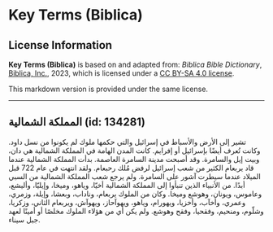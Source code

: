 # Key Terms (Biblica)

## License Information

**Key Terms (Biblica)** is based on and adapted from: _Biblica Bible Dictionary_, [Biblica, Inc.](https://www.biblica.com/), 2023, which is licensed under a [CC BY-SA 4.0 license](https://creativecommons.org/licenses/by-sa/4.0/legalcode.en).

This markdown version is provided under the same license.



--------------------------------

## المملكة الشمالية (id: 134281)

تشير إلى الأرض والأسباط في إسرائيل والتي حكمها ملوك لم يكونوا من نسل داود. وكانت تُعرف أيضًا بإسرائيل أو إفرايم. كانت المدن الهامة في المملكة الشمالية هي دان، وبيت إيل والسامرة. وقد أصبحت مدينة السامرة العاصمة. بدأت المملكة الشمالية عندما قاد يربعام الكثير من شعب إسرائيل لرفض مُلك رحبعام. ولقد انتهت في عام 722 قبل الميلاد عندما سيطرت آشور على السامرة. ولم يرجع شعب المملكة الشمالية من السبي أبدًا. من الأنبياء الذين تنبأوا إلى المملكة الشمالية أخيّا، وياهو، وميخا، وإيليّا، وأليشع، وعاموس، ويونان، وهوشع وميخا. وكان من الملوك يربعام، وناداب، وبعشا، وإيلة، وزمري، وعمري، وأخآب، وأخزيا، ويهورام، وياهو، ويهوآحاز، ويهوآش، ويربعام الثاني، وزكريا، وشلّوم، ومنحيم، وفقحيا، وفقح وهوشع. ولم يكن أي من هؤلاء الملوك مخلصًا أو أمينًا لعهد جبل سيناء.


